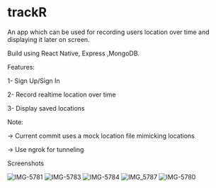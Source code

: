 # trackR
An app which can be used for recording users location over time and displaying it later on screen.

Build using React Native, Express ,MongoDB.



Features:

1- Sign Up/Sign In 

2- Record realtime location over time

3- Display saved locations 

Note:

-> Current commit uses a mock location file mimicking locations

-> Use ngrok for tunneling 

Screenshots


![IMG-5781](https://user-images.githubusercontent.com/19277490/155847074-4eb2e6a9-aa6a-49fc-aefa-31c8c99e46a8.PNG)
![IMG-5783](https://user-images.githubusercontent.com/19277490/155847078-e2bea5b6-7313-4ba2-b673-2937627989ff.PNG)
![IMG-5784](https://user-images.githubusercontent.com/19277490/155847079-c9408029-2087-4d01-a0a2-3bb0ea12e084.PNG)
![IMG_5787](https://user-images.githubusercontent.com/19277490/155847047-15755359-24e7-4350-885e-542373f9fa66.jpg)
![IMG-5780](https://user-images.githubusercontent.com/19277490/155847067-e8940650-c61a-44d1-b60d-23ff01028ebd.PNG)
